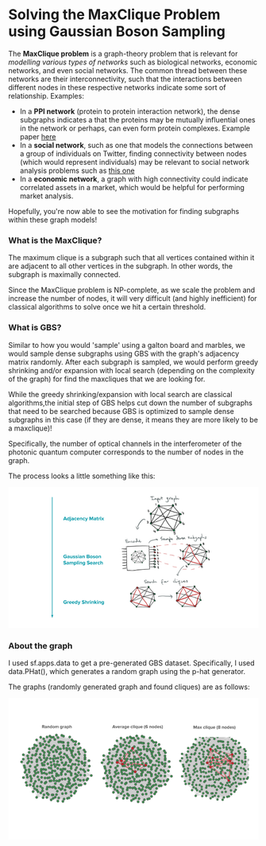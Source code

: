 # Solving the MaxClique Problem using Gaussian Boson Sampling 

The **MaxClique problem** is a graph-theory problem that is relevant for *modelling various types of networks* such as biological networks, economic networks, and even social networks. The common thread between these networks are their interconnectivity, such that the interactions between different nodes in these respective networks indicate some sort of relationship. Examples:

*   In a **PPI network** (protein to protein interaction network), the dense subgraphs indicates a that the proteins may be mutually influential ones in the network or perhaps, can even form protein complexes. Example paper <a href='https://academic.oup.com/bioinformatics/article/25/15/1891/211634'>here</a>
*   In a **social network**, such as one that models the connections between a group of individuals on Twitter, finding connectivity between nodes (which would represent individuals) may be relevant to social network analysis problems such as <a href='https://en.wikipedia.org/wiki/Social_network_analysis'>this one</a>
*   In a **economic network**, a graph with high connectivity could indicate correlated assets in a market, which would be helpful for performing market analysis.

Hopefully, you're now able to see the motivation for finding subgraphs within these graph models! 

### What is the MaxClique?
The maximum clique is a subgraph such that all vertices contained within it are adjacent to all other vertices in the subgraph. In other words, the subgraph is maximally connected.

Since the MaxClique problem is NP-complete, as we scale the problem and increase the number of nodes, it will very difficult (and highly inefficient) for classical algorithms to solve once we hit a certain threshold.

### What is GBS?
Similar to how you would 'sample' using a galton board and marbles, we would sample dense subgraphs using GBS with the graph's adjacency matrix randomly. After each subgraph is sampled, we would perform greedy shrinking and/or expansion with local search (depending on the complexity of the graph) for find the maxcliques that we are looking for. 

While the greedy shrinking/expansion with local search are classical algorithms,the initial step of GBS helps cut down the number of subgraphs that need to be searched because GBS is optimized to sample dense subgraphs in this case (if they are dense, it means they are more likely to be a maxclique)! 

Specifically, the number of optical channels in the interferometer of the photonic quantum computer corresponds to the number of nodes in the graph. 

The process looks a little something like this:

<img src="https://github.com/lzylili/quantum-optimization/blob/master/maxclique/GBS.png" alt="GBS" width="600">

### About the graph
I used sf.apps.data to get a pre-generated GBS dataset. Specifically, I used data.PHat(), which generates a random graph using the p-hat generator. 

The graphs (randomly generated graph and found cliques) are as follows:

<img src ="https://github.com/lzylili/quantum-optimization/blob/master/maxclique/plotly-graphs.png" alt="Results" width="1000">
